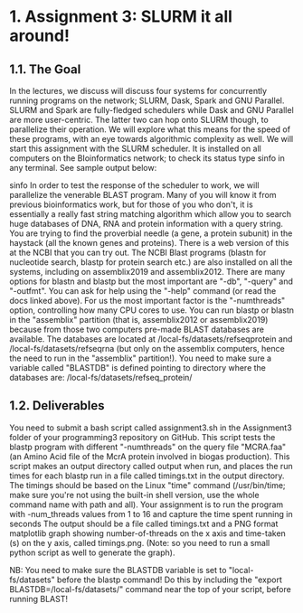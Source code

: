 # 1. Assignment 3: SLURM it all around!
## 1.1. The Goal
In the lectures, we discuss will discuss four systems for concurrently running programs on the network; SLURM, Dask, Spark and GNU Parallel. SLURM and Spark are fully-fledged schedulers while Dask and GNU Parallel are more user-centric. The latter two can hop onto SLURM though, to parallelize their operation. We will explore what this means for the speed of these programs, with an eye towards algorithmic complexity as well. We will start this assignment with the SLURM scheduler. It is installed on all computers on the BIoinformatics network; to check its status type sinfo in any terminal. See sample output below:

sinfo
In order to test the response of the scheduler to work, we will parallelize the venerable BLAST program. Many of you will know it from previous bioinformatics work, but for those of you who don't, it is essentially a really fast string matching algorithm which allow you to search huge databases of DNA, RNA and protein information with a query string. You are trying to find the proverbial needle (a gene, a protein subunit) in the haystack (all the known genes and proteins). There is a web version of this at the NCBI that you can try out. The NCBI Blast programs (blastn for nucleotide search, blastp for protein search etc.) are also installed on all the systems, including on assemblix2019 and assemblix2012. There are many options for blastn and blastp but the most important are "-db", "-query" and "-outfmt". You can ask for help using the "-help" command (or read the docs linked above). For us the most important factor is the "-numthreads" option, controlling how many CPU cores to use.
You can run blastp or blastn in the "assemblix" partition (that is, assemblix2012 or assemblix2019) because from those two computers pre-made BLAST databases are available. The databases are located at /local-fs/datasets/refseqprotein and /local-fs/datasets/refseqrna (but only on the assemblix computers, hence the need to run in the "assemblix" partition!). You need to make sure a variable called "BLASTDB" is defined pointing to directory where the databases are: /local-fs/datasets/refseq_protein/

## 1.2. Deliverables
You need to submit a bash script called assignment3.sh in the Assignment3 folder of your programming3 repository on GitHub. This script tests the blastp program with different "-numthreads" on the query file "MCRA.faa" (an Amino Acid file of the McrA protein involved in biogas production). This script makes an output directory called output when run, and places the run times for each blastp run in a file called timings.txt in the output directory. The timings should be based on the Linux "time" command (/usr/bin/time; make sure you're not using the built-in shell version, use the whole command name with path and all).
Your assignment is to run the program with -num_threads values from 1 to 16 and capture the time spent running in seconds
The output should be a file called timings.txt and a PNG format matplotlib graph showing number-of-threads on the x axis and time-taken (s) on the y axis, called timings.png. (Note: so you need to run a small python script as well to generate the graph).

NB: You need to make sure the BLASTDB variable is set to "local-fs/datasets" before the blastp command! Do this by including the "export BLASTDB=/local-fs/datasets/" command near the top of your script, before running BLAST!
